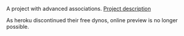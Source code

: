 A project with advanced associations. [Project description](https://www.theodinproject.com/lessons/ruby-on-rails-private-events)

As heroku discontinued their free dynos, online preview is no longer possible.
